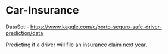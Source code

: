# Car-Insurance

DataSet:- https://www.kaggle.com/c/porto-seguro-safe-driver-prediction/data

Predicting if a driver will file an insurance claim next year.
